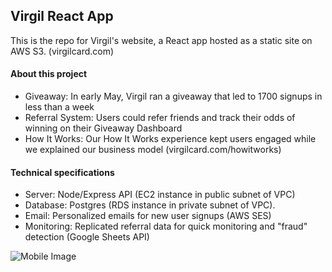 ## Virgil React App

This is the repo for Virgil's website, a React app hosted as a static site on AWS S3. (virgilcard.com)

#### About this project

* Giveaway: In early May, Virgil ran a giveaway that led to 1700 signups in less than a week
* Referral System: Users could refer friends and track their odds of winning on their Giveaway Dashboard
* How It Works: Our How It Works experience kept users engaged while we explained our business model (virgilcard.com/howitworks)

#### Technical specifications

* Server: Node/Express API (EC2 instance in public subnet of VPC)
* Database: Postgres (RDS instance in private subnet of VPC).
* Email: Personalized emails for new user signups (AWS SES)
* Monitoring: Replicated referral data for quick monitoring and "fraud" detection (Google Sheets API)

![Mobile Image](https://github.com/kevinkoste/virgil-web-app/blob/master/src/img/readme/dashboard.png)

